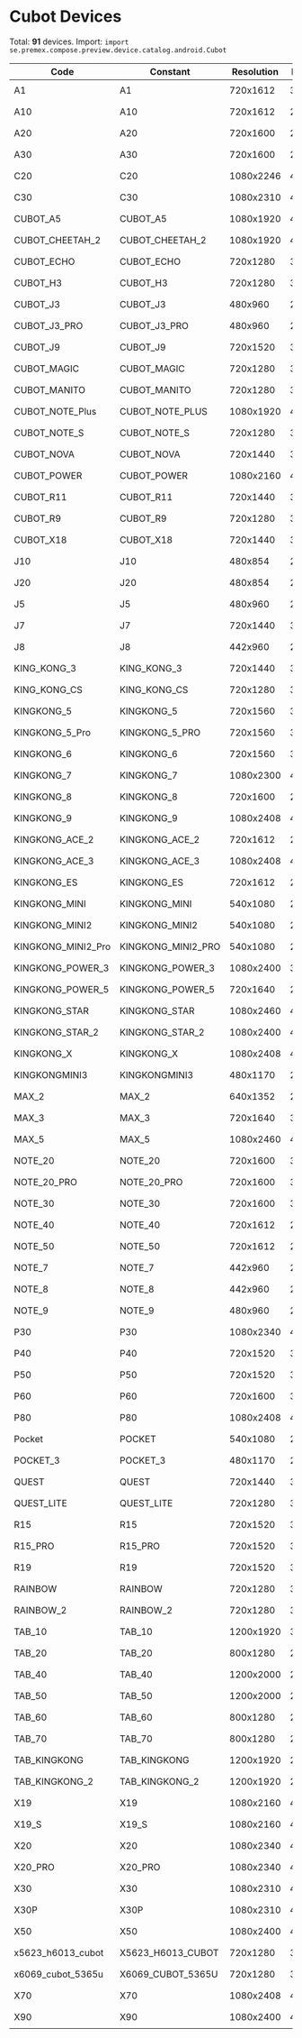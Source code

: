 # Cubot Devices

Total: **91** devices. Import: `import se.premex.compose.preview.device.catalog.android.Cubot`

| Code | Constant | Resolution | DPI | Compose Spec | Preview Usage |
|------|----------|------------|-----|-------------|---------------|
| A1 | A1 | 720x1612 | 320 | `spec:width=720px,height=1612px,dpi=320` | `@Preview(device = Cubot.A1)` |
| A10 | A10 | 720x1612 | 272 | `spec:width=720px,height=1612px,dpi=272` | `@Preview(device = Cubot.A10)` |
| A20 | A20 | 720x1600 | 260 | `spec:width=720px,height=1600px,dpi=260` | `@Preview(device = Cubot.A20)` |
| A30 | A30 | 720x1600 | 260 | `spec:width=720px,height=1600px,dpi=260` | `@Preview(device = Cubot.A30)` |
| C20 | C20 | 1080x2246 | 480 | `spec:width=1080px,height=2246px,dpi=480` | `@Preview(device = Cubot.C20)` |
| C30 | C30 | 1080x2310 | 480 | `spec:width=1080px,height=2310px,dpi=480` | `@Preview(device = Cubot.C30)` |
| CUBOT_A5 | CUBOT_A5 | 1080x1920 | 480 | `spec:width=1080px,height=1920px,dpi=480` | `@Preview(device = Cubot.CUBOT_A5)` |
| CUBOT_CHEETAH_2 | CUBOT_CHEETAH_2 | 1080x1920 | 480 | `spec:width=1080px,height=1920px,dpi=480` | `@Preview(device = Cubot.CUBOT_CHEETAH_2)` |
| CUBOT_ECHO | CUBOT_ECHO | 720x1280 | 320 | `spec:width=720px,height=1280px,dpi=320` | `@Preview(device = Cubot.CUBOT_ECHO)` |
| CUBOT_H3 | CUBOT_H3 | 720x1280 | 320 | `spec:width=720px,height=1280px,dpi=320` | `@Preview(device = Cubot.CUBOT_H3)` |
| CUBOT_J3 | CUBOT_J3 | 480x960 | 240 | `spec:width=480px,height=960px,dpi=240` | `@Preview(device = Cubot.CUBOT_J3)` |
| CUBOT_J3_PRO | CUBOT_J3_PRO | 480x960 | 240 | `spec:width=480px,height=960px,dpi=240` | `@Preview(device = Cubot.CUBOT_J3_PRO)` |
| CUBOT_J9 | CUBOT_J9 | 720x1520 | 320 | `spec:width=720px,height=1520px,dpi=320` | `@Preview(device = Cubot.CUBOT_J9)` |
| CUBOT_MAGIC | CUBOT_MAGIC | 720x1280 | 320 | `spec:width=720px,height=1280px,dpi=320` | `@Preview(device = Cubot.CUBOT_MAGIC)` |
| CUBOT_MANITO | CUBOT_MANITO | 720x1280 | 320 | `spec:width=720px,height=1280px,dpi=320` | `@Preview(device = Cubot.CUBOT_MANITO)` |
| CUBOT_NOTE_Plus | CUBOT_NOTE_PLUS | 1080x1920 | 480 | `spec:width=1080px,height=1920px,dpi=480` | `@Preview(device = Cubot.CUBOT_NOTE_PLUS)` |
| CUBOT_NOTE_S | CUBOT_NOTE_S | 720x1280 | 320 | `spec:width=720px,height=1280px,dpi=320` | `@Preview(device = Cubot.CUBOT_NOTE_S)` |
| CUBOT_NOVA | CUBOT_NOVA | 720x1440 | 320 | `spec:width=720px,height=1440px,dpi=320` | `@Preview(device = Cubot.CUBOT_NOVA)` |
| CUBOT_POWER | CUBOT_POWER | 1080x2160 | 480 | `spec:width=1080px,height=2160px,dpi=480` | `@Preview(device = Cubot.CUBOT_POWER)` |
| CUBOT_R11 | CUBOT_R11 | 720x1440 | 320 | `spec:width=720px,height=1440px,dpi=320` | `@Preview(device = Cubot.CUBOT_R11)` |
| CUBOT_R9 | CUBOT_R9 | 720x1280 | 320 | `spec:width=720px,height=1280px,dpi=320` | `@Preview(device = Cubot.CUBOT_R9)` |
| CUBOT_X18 | CUBOT_X18 | 720x1440 | 320 | `spec:width=720px,height=1440px,dpi=320` | `@Preview(device = Cubot.CUBOT_X18)` |
| J10 | J10 | 480x854 | 240 | `spec:width=480px,height=854px,dpi=240` | `@Preview(device = Cubot.J10)` |
| J20 | J20 | 480x854 | 200 | `spec:width=480px,height=854px,dpi=200` | `@Preview(device = Cubot.J20)` |
| J5 | J5 | 480x960 | 240 | `spec:width=480px,height=960px,dpi=240` | `@Preview(device = Cubot.J5)` |
| J7 | J7 | 720x1440 | 320 | `spec:width=720px,height=1440px,dpi=320` | `@Preview(device = Cubot.J7)` |
| J8 | J8 | 442x960 | 240 | `spec:width=442px,height=960px,dpi=240` | `@Preview(device = Cubot.J8)` |
| KING_KONG_3 | KING_KONG_3 | 720x1440 | 320 | `spec:width=720px,height=1440px,dpi=320` | `@Preview(device = Cubot.KING_KONG_3)` |
| KING_KONG_CS | KING_KONG_CS | 720x1280 | 320 | `spec:width=720px,height=1280px,dpi=320` | `@Preview(device = Cubot.KING_KONG_CS)` |
| KINGKONG_5 | KINGKONG_5 | 720x1560 | 320 | `spec:width=720px,height=1560px,dpi=320` | `@Preview(device = Cubot.KINGKONG_5)` |
| KINGKONG_5_Pro | KINGKONG_5_PRO | 720x1560 | 320 | `spec:width=720px,height=1560px,dpi=320` | `@Preview(device = Cubot.KINGKONG_5_PRO)` |
| KINGKONG_6 | KINGKONG_6 | 720x1560 | 320 | `spec:width=720px,height=1560px,dpi=320` | `@Preview(device = Cubot.KINGKONG_6)` |
| KINGKONG_7 | KINGKONG_7 | 1080x2300 | 480 | `spec:width=1080px,height=2300px,dpi=480` | `@Preview(device = Cubot.KINGKONG_7)` |
| KINGKONG_8 | KINGKONG_8 | 720x1600 | 280 | `spec:width=720px,height=1600px,dpi=280` | `@Preview(device = Cubot.KINGKONG_8)` |
| KINGKONG_9 | KINGKONG_9 | 1080x2408 | 400 | `spec:width=1080px,height=2408px,dpi=400` | `@Preview(device = Cubot.KINGKONG_9)` |
| KINGKONG_ACE_2 | KINGKONG_ACE_2 | 720x1612 | 280 | `spec:width=720px,height=1612px,dpi=280` | `@Preview(device = Cubot.KINGKONG_ACE_2)` |
| KINGKONG_ACE_3 | KINGKONG_ACE_3 | 1080x2408 | 400 | `spec:width=1080px,height=2408px,dpi=400` | `@Preview(device = Cubot.KINGKONG_ACE_3)` |
| KINGKONG_ES | KINGKONG_ES | 720x1612 | 272 | `spec:width=720px,height=1612px,dpi=272` | `@Preview(device = Cubot.KINGKONG_ES)` |
| KINGKONG_MINI | KINGKONG_MINI | 540x1080 | 240 | `spec:width=540px,height=1080px,dpi=240` | `@Preview(device = Cubot.KINGKONG_MINI)` |
| KINGKONG_MINI2 | KINGKONG_MINI2 | 540x1080 | 240 | `spec:width=540px,height=1080px,dpi=240` | `@Preview(device = Cubot.KINGKONG_MINI2)` |
| KINGKONG_MINI2_Pro | KINGKONG_MINI2_PRO | 540x1080 | 240 | `spec:width=540px,height=1080px,dpi=240` | `@Preview(device = Cubot.KINGKONG_MINI2_PRO)` |
| KINGKONG_POWER_3 | KINGKONG_POWER_3 | 1080x2400 | 390 | `spec:width=1080px,height=2400px,dpi=390` | `@Preview(device = Cubot.KINGKONG_POWER_3)` |
| KINGKONG_POWER_5 | KINGKONG_POWER_5 | 720x1640 | 260 | `spec:width=720px,height=1640px,dpi=260` | `@Preview(device = Cubot.KINGKONG_POWER_5)` |
| KINGKONG_STAR | KINGKONG_STAR | 1080x2460 | 480 | `spec:width=1080px,height=2460px,dpi=480` | `@Preview(device = Cubot.KINGKONG_STAR)` |
| KINGKONG_STAR_2 | KINGKONG_STAR_2 | 1080x2400 | 400 | `spec:width=1080px,height=2400px,dpi=400` | `@Preview(device = Cubot.KINGKONG_STAR_2)` |
| KINGKONG_X | KINGKONG_X | 1080x2408 | 400 | `spec:width=1080px,height=2408px,dpi=400` | `@Preview(device = Cubot.KINGKONG_X)` |
| KINGKONGMINI3 | KINGKONGMINI3 | 480x1170 | 204 | `spec:width=480px,height=1170px,dpi=204` | `@Preview(device = Cubot.KINGKONGMINI3)` |
| MAX_2 | MAX_2 | 640x1352 | 240 | `spec:width=640px,height=1352px,dpi=240` | `@Preview(device = Cubot.MAX_2)` |
| MAX_3 | MAX_3 | 720x1640 | 320 | `spec:width=720px,height=1640px,dpi=320` | `@Preview(device = Cubot.MAX_3)` |
| MAX_5 | MAX_5 | 1080x2460 | 400 | `spec:width=1080px,height=2460px,dpi=400` | `@Preview(device = Cubot.MAX_5)` |
| NOTE_20 | NOTE_20 | 720x1600 | 320 | `spec:width=720px,height=1600px,dpi=320` | `@Preview(device = Cubot.NOTE_20)` |
| NOTE_20_PRO | NOTE_20_PRO | 720x1600 | 320 | `spec:width=720px,height=1600px,dpi=320` | `@Preview(device = Cubot.NOTE_20_PRO)` |
| NOTE_30 | NOTE_30 | 720x1600 | 320 | `spec:width=720px,height=1600px,dpi=320` | `@Preview(device = Cubot.NOTE_30)` |
| NOTE_40 | NOTE_40 | 720x1612 | 260 | `spec:width=720px,height=1612px,dpi=260` | `@Preview(device = Cubot.NOTE_40)` |
| NOTE_50 | NOTE_50 | 720x1612 | 260 | `spec:width=720px,height=1612px,dpi=260` | `@Preview(device = Cubot.NOTE_50)` |
| NOTE_7 | NOTE_7 | 442x960 | 240 | `spec:width=442px,height=960px,dpi=240` | `@Preview(device = Cubot.NOTE_7)` |
| NOTE_8 | NOTE_8 | 442x960 | 240 | `spec:width=442px,height=960px,dpi=240` | `@Preview(device = Cubot.NOTE_8)` |
| NOTE_9 | NOTE_9 | 480x960 | 240 | `spec:width=480px,height=960px,dpi=240` | `@Preview(device = Cubot.NOTE_9)` |
| P30 | P30 | 1080x2340 | 480 | `spec:width=1080px,height=2340px,dpi=480` | `@Preview(device = Cubot.P30)` |
| P40 | P40 | 720x1520 | 320 | `spec:width=720px,height=1520px,dpi=320` | `@Preview(device = Cubot.P40)` |
| P50 | P50 | 720x1520 | 320 | `spec:width=720px,height=1520px,dpi=320` | `@Preview(device = Cubot.P50)` |
| P60 | P60 | 720x1600 | 320 | `spec:width=720px,height=1600px,dpi=320` | `@Preview(device = Cubot.P60)` |
| P80 | P80 | 1080x2408 | 480 | `spec:width=1080px,height=2408px,dpi=480` | `@Preview(device = Cubot.P80)` |
| Pocket | POCKET | 540x1080 | 240 | `spec:width=540px,height=1080px,dpi=240` | `@Preview(device = Cubot.POCKET)` |
| POCKET_3 | POCKET_3 | 480x1170 | 204 | `spec:width=480px,height=1170px,dpi=204` | `@Preview(device = Cubot.POCKET_3)` |
| QUEST | QUEST | 720x1440 | 320 | `spec:width=720px,height=1440px,dpi=320` | `@Preview(device = Cubot.QUEST)` |
| QUEST_LITE | QUEST_LITE | 720x1280 | 320 | `spec:width=720px,height=1280px,dpi=320` | `@Preview(device = Cubot.QUEST_LITE)` |
| R15 | R15 | 720x1520 | 320 | `spec:width=720px,height=1520px,dpi=320` | `@Preview(device = Cubot.R15)` |
| R15_PRO | R15_PRO | 720x1520 | 320 | `spec:width=720px,height=1520px,dpi=320` | `@Preview(device = Cubot.R15_PRO)` |
| R19 | R19 | 720x1520 | 320 | `spec:width=720px,height=1520px,dpi=320` | `@Preview(device = Cubot.R19)` |
| RAINBOW | RAINBOW | 720x1280 | 320 | `spec:width=720px,height=1280px,dpi=320` | `@Preview(device = Cubot.RAINBOW)` |
| RAINBOW_2 | RAINBOW_2 | 720x1280 | 320 | `spec:width=720px,height=1280px,dpi=320` | `@Preview(device = Cubot.RAINBOW_2)` |
| TAB_10 | TAB_10 | 1200x1920 | 320 | `spec:width=1200px,height=1920px,dpi=320` | `@Preview(device = Cubot.TAB_10)` |
| TAB_20 | TAB_20 | 800x1280 | 213 | `spec:width=800px,height=1280px,dpi=213` | `@Preview(device = Cubot.TAB_20)` |
| TAB_40 | TAB_40 | 1200x2000 | 240 | `spec:width=1200px,height=2000px,dpi=240` | `@Preview(device = Cubot.TAB_40)` |
| TAB_50 | TAB_50 | 1200x2000 | 220 | `spec:width=1200px,height=2000px,dpi=220` | `@Preview(device = Cubot.TAB_50)` |
| TAB_60 | TAB_60 | 800x1280 | 213 | `spec:width=800px,height=1280px,dpi=213` | `@Preview(device = Cubot.TAB_60)` |
| TAB_70 | TAB_70 | 800x1280 | 200 | `spec:width=800px,height=1280px,dpi=200` | `@Preview(device = Cubot.TAB_70)` |
| TAB_KINGKONG | TAB_KINGKONG | 1200x1920 | 280 | `spec:width=1200px,height=1920px,dpi=280` | `@Preview(device = Cubot.TAB_KINGKONG)` |
| TAB_KINGKONG_2 | TAB_KINGKONG_2 | 1200x1920 | 200 | `spec:width=1200px,height=1920px,dpi=200` | `@Preview(device = Cubot.TAB_KINGKONG_2)` |
| X19 | X19 | 1080x2160 | 480 | `spec:width=1080px,height=2160px,dpi=480` | `@Preview(device = Cubot.X19)` |
| X19_S | X19_S | 1080x2160 | 480 | `spec:width=1080px,height=2160px,dpi=480` | `@Preview(device = Cubot.X19_S)` |
| X20 | X20 | 1080x2340 | 480 | `spec:width=1080px,height=2340px,dpi=480` | `@Preview(device = Cubot.X20)` |
| X20_PRO | X20_PRO | 1080x2340 | 480 | `spec:width=1080px,height=2340px,dpi=480` | `@Preview(device = Cubot.X20_PRO)` |
| X30 | X30 | 1080x2310 | 480 | `spec:width=1080px,height=2310px,dpi=480` | `@Preview(device = Cubot.X30)` |
| X30P | X30P | 1080x2310 | 400 | `spec:width=1080px,height=2310px,dpi=400` | `@Preview(device = Cubot.X30P)` |
| X50 | X50 | 1080x2400 | 480 | `spec:width=1080px,height=2400px,dpi=480` | `@Preview(device = Cubot.X50)` |
| x5623_h6013_cubot | X5623_H6013_CUBOT | 720x1280 | 320 | `spec:width=720px,height=1280px,dpi=320` | `@Preview(device = Cubot.X5623_H6013_CUBOT)` |
| x6069_cubot_5365u | X6069_CUBOT_5365U | 720x1280 | 320 | `spec:width=720px,height=1280px,dpi=320` | `@Preview(device = Cubot.X6069_CUBOT_5365U)` |
| X70 | X70 | 1080x2408 | 400 | `spec:width=1080px,height=2408px,dpi=400` | `@Preview(device = Cubot.X70)` |
| X90 | X90 | 1080x2400 | 400 | `spec:width=1080px,height=2400px,dpi=400` | `@Preview(device = Cubot.X90)` |

<!-- Generated automatically. Do not edit manually. -->
